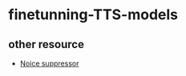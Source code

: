 # finetunning-TTS-models

## other resource

- [Noice suppressor](https://github.com/werman/noise-suppression-for-voice.git)
